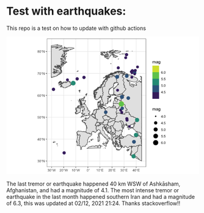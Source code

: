 <!-- README.md is generated from README.Rmd. Please edit that file -->

Test with earthquakes:
======================

This repo is a test on how to update with github actions

![](man/figures/README-unnamed-chunk-2-1.png)

The last tremor or earthquake happened 40 km WSW of Ashkāsham,
Afghanistan, and had a magnitude of 4.1. The most intense tremor or
earthquake in the last month happened southern Iran and had a magnitude
of 6.3, this was updated at 02/12, 2021 21:24. Thanks stackoverflow!!
